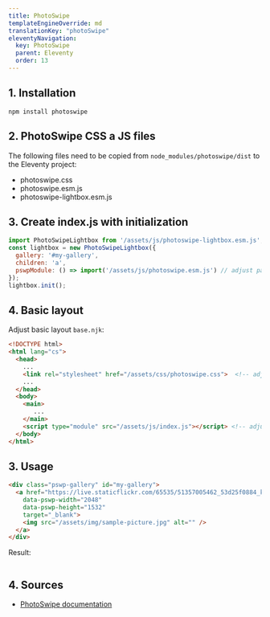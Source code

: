 ```yaml
---
title: PhotoSwipe
templateEngineOverride: md
translationKey: "photoSwipe"
eleventyNavigation:
  key: PhotoSwipe
  parent: Eleventy
  order: 13
---
```

## 1. Installation
```hmtl
npm install photoswipe
```
## 2. PhotoSwipe CSS a JS files
The following files need to be copied from `node_modules/photoswipe/dist` to the Eleventy project:
- photoswipe.css
- photoswipe.esm.js
- photoswipe-lightbox.esm.js

## 3. Create index.js with initialization
```js
import PhotoSwipeLightbox from '/assets/js/photoswipe-lightbox.esm.js'; // adjust path to your own
const lightbox = new PhotoSwipeLightbox({
  gallery: '#my-gallery',
  children: 'a',
  pswpModule: () => import('/assets/js/photoswipe.esm.js') // adjust path to your own
});
lightbox.init();
```

## 4. Basic layout
Adjust basic layout `base.njk`:
```html
<!DOCTYPE html>
<html lang="cs">
  <head>
    ...
    <link rel="stylesheet" href="/assets/css/photoswipe.css">  <!-- adjust path to your own -->
    ...
  </head>
  <body>
    <main>
       ...
    </main>
    <script type="module" src="/assets/js/index.js"></script> <!-- adjust path to your own -->
  </body>
</html>
```

## 3. Usage
```html
<div class="pswp-gallery" id="my-gallery">
  <a href="https://live.staticflickr.com/65535/51357005462_53d25f0884_k.jpg" 
    data-pswp-width="2048" 
    data-pswp-height="1532" 
    target="_blank">
    <img src="/assets/img/sample-picture.jpg" alt="" />
  </a>
</div>
```
Result:

<div class="pswp-gallery" id="my-gallery">
  <a href="https://live.staticflickr.com/65535/51357005462_53d25f0884_k.jpg" 
    data-pswp-width="2048" 
    data-pswp-height="1532" 
    target="_blank">
    <img src="/assets/img/sample-picture.jpg" alt="" />
  </a>
</div>

## 4. Sources
- [PhotoSwipe documentation](https://photoswipe.com/getting-started/)